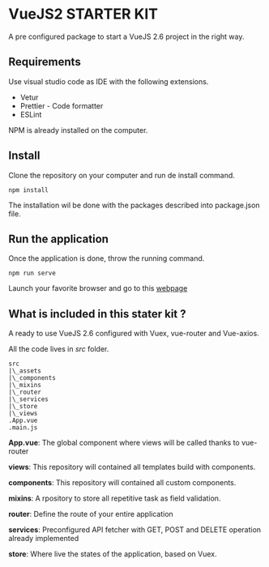 # VueJS2 STARTER KIT

A pre configured package to start a VueJS 2.6 project in the right way.

## Requirements

Use visual studio code as IDE with the following extensions.

-   Vetur
-   Prettier - Code formatter
-   ESLint

NPM is already installed on the computer.

## Install

Clone the repository on your computer and run de install command.

`npm install`

The installation wil be done with the packages described into package.json file.

## Run the application

Once the application is done, throw the running command.

`npm run serve`

Launch your favorite browser and go to this [webpage](http://localhost:8080/)

## What is included in this stater kit ?

A ready to use VueJS 2.6 configured with Vuex, vue-router and Vue-axios.

All the code lives in _src_ folder.

```
src
|\_assets
|\_components
|\_mixins
|\_router
|\_services
|\_store
|\_views
.App.vue
.main.js
```

**App.vue**: The global component where views will be called thanks to vue-router

**views**: This repository will contained all templates build with components.

**components**: This repository will contained all custom components.

**mixins**: A rpository to store all repetitive task as field validation.

**router**: Define the route of your entire application

**services**: Preconfigured API fetcher with GET, POST and DELETE operation already implemented

**store**: Where live the states of the application, based on Vuex.
